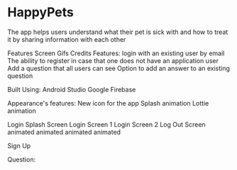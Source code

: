 # HappyPets

The app helps users understand what their pet is sick with and how to treat it by sharing information with each other

Features
Screen Gifs
Credits
Features:
login with an existing user by email
The ability to register in case that one does not have an application user
Add a question that all users can see
Option to add an answer to an existing question

Built Using:
Android Studio
Google Firebase

Appearance's features:
New icon for the app
Splash animation
Lottie animation

Login
Splash Screen	Login Screen 1	Login Screen 2	Log Out Screen
animated	animated	animated	animated

Sign Up


Question:


